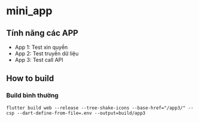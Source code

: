 # mini_app

## Tính năng các APP

* App 1: Test xin quyền
* App 2: Test truyền dữ liệu
* App 3: Test call API

## How to build

### Build bình thường

```shell
flutter build web --release --tree-shake-icons --base-href="/app3/" --csp --dart-define-from-file=.env --output=build/app3
```
